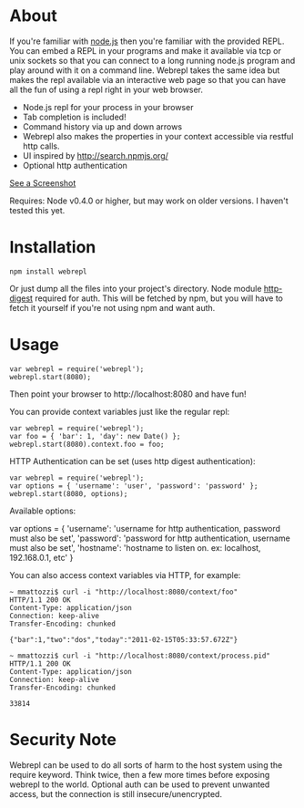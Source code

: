 About
=================
If you're familiar with [node.js](http://nodejs.org) then you're familiar with the provided REPL. You can embed a REPL in your programs and make it available via tcp or unix sockets so that you can connect to a long running node.js program and play around with it on a command line. Webrepl takes the same idea but makes the repl available via an interactive web page so that you can have all the fun of using a repl right in your web browser. 

* Node.js repl for your process in your browser
* Tab completion is included! 
* Command history via up and down arrows
* Webrepl also makes the properties in your context accessible via restful http calls. 
* UI inspired by http://search.npmjs.org/
* Optional http authentication

[See a Screenshot](https://github.com/mmattozzi/webrepl/raw/master/doc/webrepl.png)

Requires: Node v0.4.0 or higher, but may work on older versions. I haven't tested this yet.

Installation
=================

    npm install webrepl
    
Or just dump all the files into your project's directory. Node module [http-digest](https://github.com/thedjinn/node-http-digest) 
required for auth. This will be fetched by npm, but you will have to fetch it yourself if you're not using npm and want auth.

Usage
=================

    var webrepl = require('webrepl');
    webrepl.start(8080);

Then point your browser to http://localhost:8080 and have fun!

You can provide context variables just like the regular repl:
    
    var webrepl = require('webrepl');
    var foo = { 'bar': 1, 'day': new Date() };
    webrepl.start(8080).context.foo = foo;

HTTP Authentication can be set (uses http digest authentication):

    var webrepl = require('webrepl');
    var options = { 'username': 'user', 'password': 'password' };
    webrepl.start(8080, options);
    
Available options:

   var options = {
       'username': 'username for http authentication, password must also be set',
       'password': 'password for http authentication, username must also be set',
       'hostname': 'hostname to listen on. ex: localhost, 192.168.0.1, etc'
   }
    
You can also access context variables via HTTP, for example: 

    ~ mmattozzi$ curl -i "http://localhost:8080/context/foo"
    HTTP/1.1 200 OK
    Content-Type: application/json
    Connection: keep-alive
    Transfer-Encoding: chunked

    {"bar":1,"two":"dos","today":"2011-02-15T05:33:57.672Z"}
    
    ~ mmattozzi$ curl -i "http://localhost:8080/context/process.pid"
    HTTP/1.1 200 OK
    Content-Type: application/json
    Connection: keep-alive
    Transfer-Encoding: chunked

    33814

Security Note
=================

Webrepl can be used to do all sorts of harm to the host system using the require keyword. Think twice, then a 
few more times before exposing webrepl to the world. Optional auth can be used to prevent unwanted access,
but the connection is still insecure/unencrypted. 

